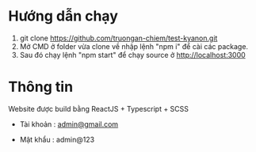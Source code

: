 # Hướng dẫn chạy
1. git clone https://github.com/truongan-chiem/test-kyanon.git
2. Mở CMD ở folder vừa clone về nhập lệnh "npm i" để cài các package.
3. Sau đó chạy lệnh "npm start" để chạy source ở [http://localhost:3000](http://localhost:3000/)
# Thông tin
Website được build bằng ReactJS + Typescript + SCSS

- Tài khoản : admin@gmail.com

- Mật khẩu : admin@123
